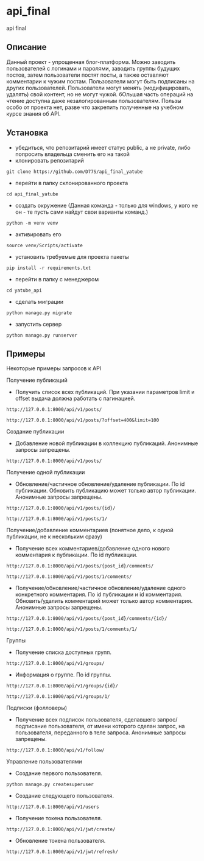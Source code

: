 # api_final
api final

## Описание
Данный проект - упрощенная блог-платформа. Можно заводить пользователей с логинами и паролями, заводить группы будущих постов, затем пользователи постят посты, а также оставляют комментарии к чужим постам. Пользователи могут быть подписаны на других пользователей. Пользователи могут менять (модифицировать, удалять) свой контент, но не могут чужой. бОльшая часть операций на чтение доступна даже незалогированным пользователям.
Пользы особо от проекта нет, разве что закрепить полученные на учебном курсе знания об API.

## Установка
- убедиться, что репозитарий имеет статус public, а не private, либо попросить владельца сменить его на такой
- клонировать репозитарий
```
git clone https://github.com/D77S/api_final_yatube
```
- перейти в папку склонированного проекта
```
cd api_final_yatube
```
- создать окружение (Данная команда - только для windows, у кого не он - те пусть сами найдут свои варианты команд.)
```
python -m venv venv
```
- активировать его
```
source venv/Scripts/activate
```
- установить требуемые для проекта пакеты
```
pip install -r requirements.txt
```
- перейти в папку с менеджером
```
cd yatube_api
```
- сделать миграции
```
python manage.py migrate
```
- запустить сервер
```
python manage.py runserver
```

## Примеры
Некоторые примеры запросов к API

Получение публикаций
- Получить список всех публикаций. При указании параметров limit и offset выдача должна работать с пагинацией.
```
http://127.0.0.1:8000/api/v1/posts/
```
```
http://127.0.0.1:8000/api/v1/posts/?offset=400&limit=100
```
Создание публикации
- Добавление новой публикации в коллекцию публикаций. Анонимные запросы запрещены.
```
http://127.0.0.1:8000/api/v1/posts/
```
Получение одной публикации
- Обновление/частичное обновление/удаление публикации. По id публикации. Обновить публикацию может только автор публикации. Анонимные запросы запрещены.
```
http://127.0.0.1:8000/api/v1/posts/{id}/
```
```
http://127.0.0.1:8000/api/v1/posts/1/
```
Получение/добавление комментариев (понятное дело, к одной публикации, не к нескольким сразу)
- Получение всех комментариев/добавление одного нового комментария к публикации. По id публикации.
```
http://127.0.0.1:8000/api/v1/posts/{post_id}/comments/
```
```
http://127.0.0.1:8000/api/v1/posts/1/comments/
```
- Получение/обновление/частичное обновление/удаление одного конкретного комментария. По id публикации и id комментария. Обновить/удалить комментарий может только автор комментария. Анонимные запросы запрещены.
```
http://127.0.0.1:8000/api/v1/posts/{post_id}/comments/{id}/
```
```
http://127.0.0.1:8000/api/v1/posts/1/comments/1/
```
Группы
- Получение списка доступных групп.
```
http://127.0.0.1:8000/api/v1/groups/
```
- Информация о группе. По id группы.
```
http://127.0.0.1:8000/api/v1/groups/{id}/
```
```
http://127.0.0.1:8000/api/v1/groups/1/
```
Подписки (фолловеры)
- Получение всех подписок пользователя, сделавшего запрос/подписание пользователя, от имени которого сделан запрос, на пользователя, переданного в теле запроса. Анонимные запросы запрещены.
```
http://127.0.0.1:8000/api/v1/follow/
```
Управление пользователями
 - Создание первого пользователя.
```
python manage.py createsuperuser
```
- Создание следующего пользователя.
```
http://127.0.0.1:8000/api/v1/users
```
- Получение токена пользователя.
```
http://127.0.0.1:8000/api/v1/jwt/create/
```
- Обновление токена пользователя.
```
http://127.0.0.1:8000/api/v1/jwt/refresh/
```
